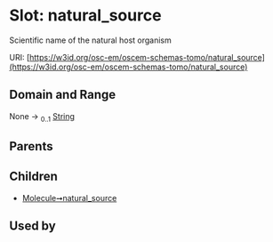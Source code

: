 
# Slot: natural_source

Scientific name of the natural host organism

URI: [https://w3id.org/osc-em/oscem-schemas-tomo/natural_source](https://w3id.org/osc-em/oscem-schemas-tomo/natural_source)


## Domain and Range

None &#8594;  <sub>0..1</sub> [String](types/String.md)

## Parents


## Children

 *  [Molecule➞natural_source](Molecule_natural_source.md)

## Used by


